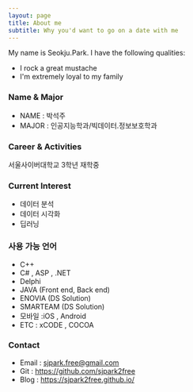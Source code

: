 ```yaml
---
layout: page
title: About me
subtitle: Why you'd want to go on a date with me
---
```


My name is Seokju.Park. I have the following qualities:

- I rock a great mustache
- I'm extremely loyal to my family


### Name & Major

* NAME : 박석주
* MAJOR : 인공지능학과/빅데이터.정보보호학과

### Career & Activities

서울사이버대학교 3학년 재학중
### Current Interest

* 데이터 분석
* 데이터 시각화
* 딥러닝

### 사용 가능 언어
- C++
- C# , ASP , .NET
- Delphi
- JAVA (Front end, Back end)
- ENOVIA (DS Solution)
- SMARTEAM  (DS Solution)
- 모바일 :iOS , Android
- ETC : xCODE , COCOA


### Contact

* Email : sjpark.free@gmail.com
* Git : https://github.com/sjpark2free
* Blog : https://sjpark2free.github.io/
